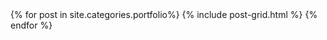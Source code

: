 <div class="tiles">
{% for post in site.categories.portfolio%}
  {% include post-grid.html %}
{% endfor %}

</div><!-- /.tiles 把所有categories 有 portfolio 的列出來-->
